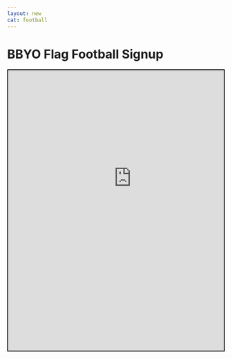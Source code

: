 ```yaml
---
layout: new
cat: football
---
```

# BBYO Flag Football Signup
<div style="border: 2px solid Black; overflow: hidden; margin: 15px auto; max-width: 750px;">
<iframe scrolling="no" src="http://www.atlantajcc.org/pldb-live/bbyo-co-ed-fall-flag-football-league-37023/?back=pldb_active" style="border: 0px none; margin-left: -675px; height: 800px; margin-top: -150px; width: 1920px;">
</iframe>
</div>
<!--http://online.activenetwork.com/MJCCA/Activities/ActivitiesCourseDetails.asp?aid=305&cid=42890-->
